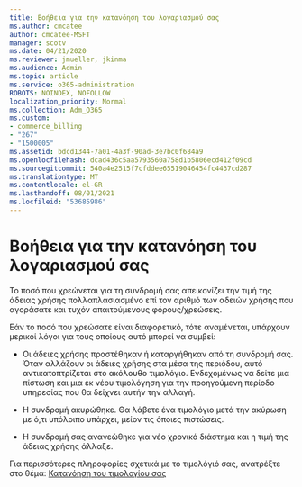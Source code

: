 ```yaml
---
title: Βοήθεια για την κατανόηση του λογαριασμού σας
ms.author: cmcatee
author: cmcatee-MSFT
manager: scotv
ms.date: 04/21/2020
ms.reviewer: jmueller, jkinma
ms.audience: Admin
ms.topic: article
ms.service: o365-administration
ROBOTS: NOINDEX, NOFOLLOW
localization_priority: Normal
ms.collection: Adm_O365
ms.custom:
- commerce_billing
- "267"
- "1500005"
ms.assetid: bdcd1344-7a01-4a3f-90ad-3e7bc0f684a9
ms.openlocfilehash: dcad436c5aa5793560a758d1b5806ecd412f09cd
ms.sourcegitcommit: 540a4e2515f7cfddee65519046454fc4437cd287
ms.translationtype: MT
ms.contentlocale: el-GR
ms.lasthandoff: 08/01/2021
ms.locfileid: "53685986"
---
```

# <a name="help-understanding-your-bill"></a>Βοήθεια για την κατανόηση του λογαριασμού σας

Το ποσό που χρεώνεται για τη συνδρομή σας απεικονίζει την τιμή της άδειας χρήσης πολλαπλασιασμένο επί τον αριθμό των αδειών χρήσης που αγοράσατε και τυχόν απαιτούμενους φόρους/χρεώσεις.
  
Εάν το ποσό που χρεώσατε είναι διαφορετικό, τότε αναμένεται, υπάρχουν μερικοί λόγοι για τους οποίους αυτό μπορεί να συμβεί:
  
- Οι άδειες χρήσης προστέθηκαν ή καταργήθηκαν από τη συνδρομή σας. Όταν αλλάζουν οι άδειες χρήσης στα μέσα της περιόδου, αυτό αντικατοπτρίζεται στο ακόλουθο τιμολόγιο. Ενδεχομένως να δείτε μια πίστωση και μια εκ νέου τιμολόγηση για την προηγούμενη περίοδο υπηρεσίας που θα δείχνει αυτήν την αλλαγή.

- Η συνδρομή ακυρώθηκε. Θα λάβετε ένα τιμολόγιο μετά την ακύρωση με ό,τι υπόλοιπο υπάρχει, μείον τις όποιες πιστώσεις.

- Η συνδρομή σας ανανεώθηκε για νέο χρονικό διάστημα και η τιμή της άδειας χρήσης άλλαξε.

Για περισσότερες πληροφορίες σχετικά με το τιμολόγιό σας, ανατρέξτε στο θέμα: [Κατανόηση του τιμολογίου σας](/microsoft-365/commerce/billing-and-payments/understand-your-invoice2)